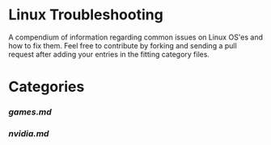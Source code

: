# Linux Troubleshooting
A compendium of information regarding common issues on Linux OS'es and how to fix them. Feel free to contribute by forking and sending a pull request after adding your entries in the fitting category files.

# Categories
### *games.md*
### *nvidia.md*

